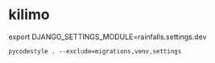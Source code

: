 # kilimo


export DJANGO_SETTINGS_MODULE=rainfalls.settings.dev

`pycodestyle . --exclude=migrations,venv,settings`